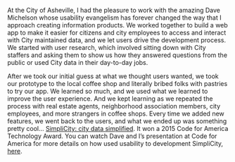 At the City of Asheville, I had the pleasure to work with the amazing Dave Michelson whose usability evangelism has forever changed the way that I approach creating information products. We worked together to build a web app to make it easier for citizens and city employees to access and interact with City maintained data, and we let users drive the development process. We started with user research, which involved sitting down with City staffers and asking them to show us how they answered questions from the public or used City data in their day-to-day jobs.

After we took our initial guess at what we thought users wanted, we took our prototype to the local coffee shop and literally bribed folks with pastries to try our app.  We learned so much, and we used what we learned to improve the user experience. And we kept learning as we repeated the process with real estate agents, neighborhood association members, city employees, and more strangers in coffee shops. Every time we added new features, we went back to the users, and what we ended up was something pretty cool…  [SimpliCity: city data simplified](http://simplicity.ashevillenc.gov/#/search). It won a 2015 Code for America Technology Award.  You can watch Dave and I’s presentation at Code for America for more details on how used usability to development SimpliCity, [here](https://www.youtube.com/watch?v=3P_98VeTlDs&index=4&list=PL65XgbSILalUbldgqtt8e03hN01L4Z978).
